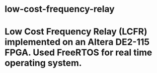 # low-cost-frequency-relay
# Low Cost Frequency Relay (LCFR) implemented on an Altera DE2-115 FPGA. Used FreeRTOS for real time operating system.
